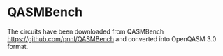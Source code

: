 # QASMBench

The circuits have been downloaded from QASMBench https://github.com/pnnl/QASMBench and converted into OpenQASM 3.0 format.